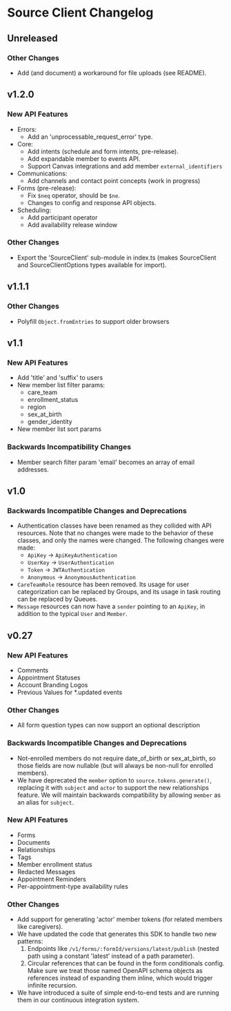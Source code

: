 # Source Client Changelog

## Unreleased

### Other Changes

- Add (and document) a workaround for file uploads (see README).

## v1.2.0

### New API Features

- Errors:
  - Add an 'unprocessable_request_error' type.
- Core:
  - Add intents (schedule and form intents, pre-release).
  - Add expandable member to events API.
  - Support Canvas integrations and add member `external_identifiers`
- Communications:
  - Add channels and contact point concepts (work in progress)
- Forms (pre-release):
  - Fix `$neq` operator, should be `$ne`.
  - Changes to config and response API objects.
- Scheduling:
  - Add participant operator
  - Add availability release window

### Other Changes

- Export the 'SourceClient' sub-module in index.ts (makes SourceClient and
  SourceClientOptions types available for import).

## v1.1.1

### Other Changes

- Polyfill `Object.fromEntries` to support older browsers

## v1.1

### New API Features

- Add 'title' and 'suffix' to users
- New member list filter params:
  - care_team
  - enrollment_status
  - region
  - sex_at_birth
  - gender_identity
- New member list sort params

### Backwards Incompatibility Changes

- Member search filter param 'email' becomes an array of email addresses.

## v1.0

### Backwards Incompatible Changes and Deprecations

- Authentication classes have been renamed as they collided with API resources. Note that no changes were made to the behavior of these classes, and only the names were changed. The following changes were made:
  - `ApiKey` -> `ApiKeyAuthentication`
  - `UserKey` -> `UserAuthentication`
  - `Token` -> `JWTAuthentication`
  - `Anonymous` -> `AnonymousAuthentication`
- `CareTeamRole` resource has been removed. Its usage for user categorization can be replaced by Groups, and its usage in task routing can be replaced by Queues.
- `Message` resources can now have a `sender` pointing to an `ApiKey`, in addition to the typical `User` and `Member`.

## v0.27

### New API Features

- Comments
- Appointment Statuses
- Account Branding Logos
- Previous Values for \*.updated events

### Other Changes

- All form question types can now support an optional description

### Backwards Incompatible Changes and Deprecations

- Not-enrolled members do not require date_of_birth or sex_at_birth, so those fields are now nullable (but will always
  be non-null for enrolled members).
- We have deprecated the `member` option to `source.tokens.generate()`, replacing it with `subject` and `actor` to
  support the new relationships feature. We will maintain backwards compatibility by allowing `member` as an alias
  for `subject`.

### New API Features

- Forms
- Documents
- Relationships
- Tags
- Member enrollment status
- Redacted Messages
- Appointment Reminders
- Per-appointment-type availability rules

### Other Changes

- Add support for generating 'actor' member tokens (for related members like caregivers).
- We have updated the code that generates this SDK to handle two new patterns:
  1.  Endpoints like `/v1/forms/:formId/versions/latest/publish` (nested path using a constant 'latest' instead of a path
      parameter).
  2.  Circular references that can be found in the form conditionals config. Make sure we treat those named OpenAPI schema
      objects as references instead of expanding them inline, which would trigger infinite recursion.
- We have introduced a suite of simple end-to-end tests and are running them in our continuous integration system.
